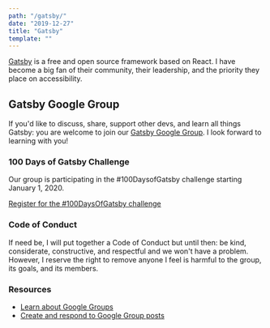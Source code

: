 ```yaml
---
path: "/gatsby/"
date: "2019-12-27"
title: "Gatsby"
template: ""
---
```

[Gatsby](https://www.gatsbyjs.org/) is a free and open source framework based on React. I have become a big fan of their community, their leadership, and the priority they place on accessibility.

## Gatsby Google Group
If you'd like to discuss, share, support other devs, and learn all things Gatsby: you are welcome to join our [Gatsby Google Group](https://groups.google.com/a/bamadesigner.com/forum/#!forum/gatsby). I look forward to learning with you!

### 100 Days of Gatsby Challenge
Our group is participating in the #100DaysofGatsby challenge starting January 1, 2020.

<a class="button primary" href="https://www.gatsbyjs.org/blog/100days/">Register for the #100DaysOfGatsby challenge</a>

### Code of Conduct
If need be, I will put together a Code of Conduct but until then: be kind, considerate, constructive, and respectful and we won't have a problem. However, I reserve the right to remove anyone I feel is harmful to the group, its goals, and its members.

### Resources

* [Learn about Google Groups](https://support.google.com/groups/answer/46601?hl=en)
* [Create and respond to Google Group posts](https://support.google.com/groups/answer/1046523?hl%3Den%26ref_topic%3D2458614)
